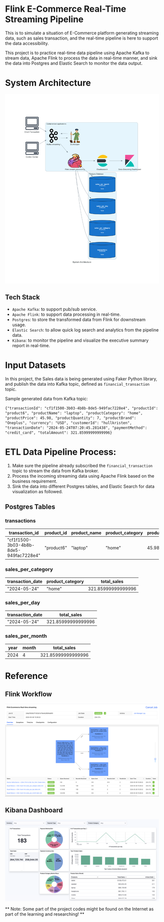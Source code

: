 # Flink E-Commerce Real-Time Streaming Pipeline
This is to simulate a situation of E-Commerce platform generating streaming data, such as sales transaction, and the real-time pipeline is here to support the data accessibility.

This project is to practice real-time data pipeline using Apache Kafka to stream data, Apache Flink to process the data in real-time manner, and sink the data into Postgres and Elastic Search to monitor the data output.


# System Architecture
![alt text](https://github.com/WinThitiwat/Flink-ECommerce/blob/main/system_architecture.png)

## Tech Stack
- `Apache Kafka`: to support pub/sub service.
- `Apache Flink`: to support data processing in real-time.
- `Postgres`: to store the transformed data from Flink for downstream usage.
- `Elastic Search`: to allow quick log search and analytics from the pipeline data.
- `Kibana`: to monitor the pipeline and visualize the executive summary report in real-time.

# Input Datasets
In this project, the Sales data is being generated using Faker Python library, and publish the data into Kafka topic, defined as `financial_transaction` topic.

Sample generated data from Kafka topic:
```
{"transactionId": "cf1f1500-3b03-4b8b-8de5-949fac7228e4", "productId": "product6", "productName": "laptop", "productCategory": "home", "productPrice": 45.98, "productQuantity": 7, "productBrand": "Oneplus", "currency": "USD", "customerId": "hullkristen", "transactionDate": "2024-05-24T07:20:45.281438", "paymentMethod": "credit_card", "totalAmount": 321.85999999999996}
```

# ETL Data Pipeline Process:
1. Make sure the pipeline already subscribed the `financial_transaction` topic to stream the data from Kafka broker.
2. Process the incoming streaming data using Apache Flink based on the business requirement.
3. Sink the data into different Postgres tables, and Elastic Search for data visualization as followed.

## Postgres Tables
### transactions
| transaction_id | product_id | product_name | product_category | product_price | product_quantity | product_brand | total_amount | currency | customer_id | transaction_date | payment_method | 
| ---- | ---- | ---- | ---- | ---- | ---- | ---- | ---- | ---- | ---- | ---- | ---- | 
| "cf1f1500-3b03-4b8b-8de5-949fac7228e4" | "product6" | "laptop" | "home" | 45.98 | 7 | "Oneplus" | 321.85999999999996 | "USD" | "hullkristen" | "2024-05-24T07:20:45.281438" | "credit_card"| 

### sales_per_category
| transaction_date | product_category | total_sales |
| ---- | ---- | ---- | 
| "2024-05-24" | "home" | 321.85999999999996 |
### sales_per_day
| transaction_date |  total_sales |
| ---- | ---- | 
| "2024-05-24" | 321.85999999999996 |
### sales_per_month
| year | month | total_sales |
| ---- | ---- | ---- | 
| 2024 | 4 | 321.85999999999996 |

# Reference
## Flink Workflow
![alt text](https://github.com/WinThitiwat/Flink-ECommerce/blob/main/img/flink-workflow.png)
## Kibana Dashboard
![alt text](https://github.com/WinThitiwat/Flink-ECommerce/blob/main/img/kibana-dashboard.png)

** Note: Some part of the project codes might be found on the Internet as part of the learning and researching! **
